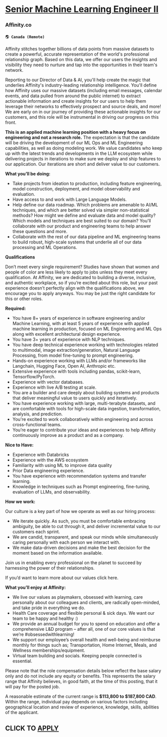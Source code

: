 # [Senior Machine Learning Engineer II](https://www.remotewlb.com/apply/senior-machine-learning-engineer-ii-105216)  
### Affinity.co  
#### `🌎 Canada (Remote)`  

Affinity stitches together billions of data points from massive datasets to create a powerful, accurate representation of the world's professional relationship graph. Based on this data, we offer our users the insights and visibility they need to nurture and tap into the opportunities in their team's network.

Reporting to our Director of Data & AI, you'll help create the magic that underlies Affinity's industry-leading relationship intelligence. You'll define how Affinity uses our massive datasets (including email messages, calendar events, and data pulled from around the public internet) to extract actionable information and create insights for our users to help them leverage their networks to effectively prospect and source deals, and more! We are early on in our journey of providing these actionable insights for our customers, and this role will be instrumental in driving our progress on this front.

**This is an applied machine learning position with a heavy focus on engineering and not a research role.** The expectation is that the candidate will be driving the development of our ML Ops and ML Engineering capabilities, as well as doing modeling work. We value candidates who keep up with the latest trends and developments in the LLM ecosystem while delivering projects in iterations to make sure we deploy and ship features to our application. Our iterations are short and deliver value to our customers.

**What you’ll be doing:**

  * Take projects from ideation to production, including feature engineering, model construction, deployment, and model observability and evaluation.
  * Have access to and work with Large Language Models.
  * Help define our data roadmap. Which problems are amenable to AI/ML techniques, and which are better solved via simpler non-statistical methods? How might we define and evaluate data and model quality? Which models and techniques are best suited to our domain? You'll collaborate with our product and engineering teams to help answer these questions and more.
  * Collaborate with the rest of our data pipeline and ML engineering teams to build robust, high-scale systems that underlie all of our data processing and ML Operations.

**Qualifications**

Don’t meet every single requirement? Studies have shown that women and people of color are less likely to apply to jobs unless they meet every qualification. At Affinity, we are dedicated to building a diverse, inclusive, and authentic workplace, so if you’re excited about this role, but your past experience doesn’t perfectly align with the qualifications above, we encourage you to apply anyways. You may be just the right candidate for this or other roles.

**Required:**

  * You have 8+ years of experience in software engineering and/or Machine Learning, with at least 5 years of experience with applied machine learning in production, focused on ML Engineering and ML Ops along with excellent architectural design experience.
  * You have 3+ years of experience with NLP techniques.
  * You have deep technical experience working with technologies related to multimodal, image extraction/generation, Natural Language Processing, from model fine-tuning to prompt engineering. 
  * Hands-on experience working with LLMs and/or frameworks like Langchain, Hugging Face, Open AI, Anthropic etc.
  * Extensive experience with tools including pandas, scikit-learn, Tensorflow/PyTorch.
  * Experience with vector databases.
  * Experience with live A/B testing at scale.
  * You are a builder and care deeply about building systems and products that deliver meaningful value to users quickly and iteratively.
  * You have experience working with large, multi-terabyte datasets, and are comfortable with tools for high-scale data ingestion, transformation, analysis, and prediction.
  * You're excited to work collaboratively within engineering and across cross-functional teams.
  * You’re eager to contribute your ideas and experiences to help Affinity continuously improve as a product and as a company.

**Nice to Have:**

  * Experience with Databricks
  * Experience with the AWS ecosystem
  * Familiarity with using ML to improve data quality
  * Prior Data engineering experience.
  * You have experience with recommendation systems and transfer learning.
  * Knowledge in techniques such as Prompt engineering, fine-tuning, evaluation of LLMs, and observability. 

**How we work:**

Our culture is a key part of how we operate as well as our hiring process:

  * We iterate quickly. As such, you must be comfortable embracing ambiguity, be able to cut through it, and deliver incremental value to our customers each sprint.
  * We are candid, transparent, and speak our minds while simultaneously caring personally with each person we interact with. 
  * We make data-driven decisions and make the best decision for the moment based on the information available.

Join us in enabling every professional on the planet to succeed by harnessing the power of their relationships.

If you’d want to learn more about our values click here.

**What you’ll enjoy at Affinity:**

  * We live our values as playmakers, obsessed with learning, care personally about our colleagues and clients, are radically open-minded, and take pride in everything we do.
  * Health Care coverage and flexible personal & sick days. We want our team to be happy and healthy :)
  * We provide an annual budget for you to spend on education and offer a comprehensive L&D program – after all, one of our core values is that we’re #obsessedwithlearning! 
  * We support our employee’s overall health and well-being and reimburse monthly for things such as; Transportation, Home Internet, Meals, and Wellness memberships/equipment.
  * Virtual team building and socials. Keeping people connected is essential.

Please note that the role compensation details below reflect the base salary only and do not include any equity or benefits. This represents the salary range that Affinity believes, in good faith, at the time of this posting, that it will pay for the posted job.

A reasonable estimate of the current range is **$113,800 to $187,800 CAD**. Within the range, individual pay depends on various factors including geographical location and review of experience, knowledge, skills, abilities of the applicant.

  
## CLICK TO [APPLY](https://www.remotewlb.com/apply/senior-machine-learning-engineer-ii-105216)

